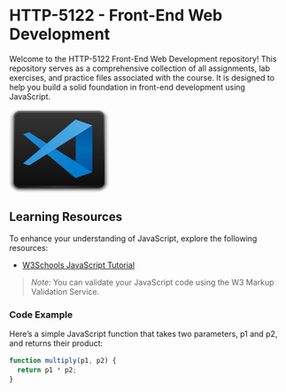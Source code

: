 # HTTP-5122 - Front-End Web Development

Welcome to the HTTP-5122 Front-End Web Development repository! This repository serves as a comprehensive collection of all assignments, lab exercises, and practice files associated with the course. It is designed to help you build a solid foundation in front-end development using JavaScript.

<img src="./Image/visual.jpg" width="180" height="150">

## Learning Resources

To enhance your understanding of JavaScript, explore the following resources:

- [W3Schools JavaScript Tutorial](https://www.w3schools.com/js/default.asp)  


> *Note:* You can validate your JavaScript code using the W3 Markup Validation Service.

### Code Example

Here’s a simple JavaScript function that takes two parameters, p1 and p2, and returns their product:

```javascript
function multiply(p1, p2) {
  return p1 * p2;
}
```
